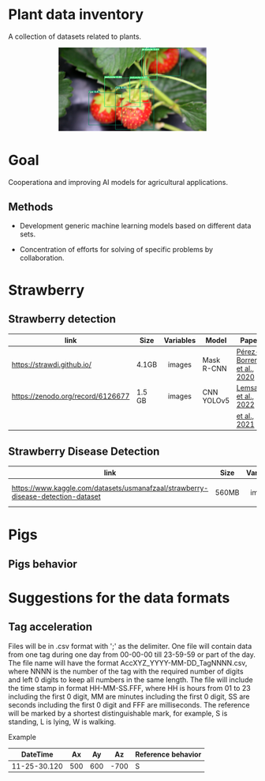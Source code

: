 # Plant data inventory
A collection of datasets related to plants.

<p align="center">
  <img src="https://github.com/AgriculturalDataInventory/PlantDataInventory/blob/main/DetectedStrawberries.png" width="300">
</p>

# Goal
Cooperationa and improving AI models for agricultural applications.

## Methods
- Development generic machine learning models based on different data sets.

- Concentration of efforts for solving of specific problems by collaboration.

# Strawberry
## Strawberry detection
| link | Size | Variables | Model | Paper |
|------|------|:---------:|-------|-------|
| https://strawdi.github.io/ | 4.1GB | images | Mask R-CNN | [Pérez-Borrero et al., 2020](https://www.sciencedirect.com/science/article/abs/pii/S0168169920300624) |
| https://zenodo.org/record/6126677 | 1.5 GB | images | CNN YOLOv5 | [Lemsalu et al., 2022]() |
|  |  |  |  | [ et al., 2021]() |

## Strawberry Disease Detection
| link | Size | Variables | Model | Paper |
|------|------|:---------:|-------|-------|
| https://www.kaggle.com/datasets/usmanafzaal/strawberry-disease-detection-dataset | 560MB | images | Mask R-CNN | [Afzaal et al., 2021](https://www.mdpi.com/1424-8220/21/19/6565) |

# Pigs
## Pigs behavior

# Suggestions for the data formats
## Tag acceleration
Files will be in .csv format with ';' as the delimiter. One file will contain data from one tag during one day from 00-00-00 till 23-59-59 or part of the day. The file name will have the format AccXYZ_YYYY-MM-DD_TagNNNN.csv, where NNNN is the number of the tag with the required number of digits and left 0 digits to keep all numbers in the same length. The file will include the time stamp in format HH-MM-SS.FFF, where HH is hours from 01 to 23 including the first 0 digit, MM are minutes including the first 0 digit, SS are seconds including the first 0 digit and FFF are milliseconds. The reference will be marked by a shortest distinguishable mark, for example, S is standing, L is lying, W is walking.

Example

| DateTime | Ax | Ay | Az | Reference behavior |
|----------|----|----|----|--------------------|
| 11-25-30.120 | 500 | 600 | -700 | S |
